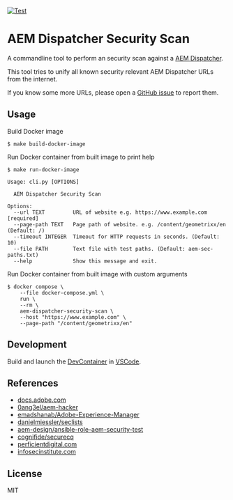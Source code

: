 [![Test](https://github.com/escalate/aem-dispatcher-security-scan/actions/workflows/test.yml/badge.svg?branch=master&event=push)](https://github.com/escalate/aem-dispatcher-security-scan/actions/workflows/test.yml)

# AEM Dispatcher Security Scan

A commandline tool to perform an security scan against a [AEM Dispatcher](https://docs.adobe.com/content/help/en/experience-manager-dispatcher/using/dispatcher.html).

This tool tries to unify all known security relevant AEM Dispatcher URLs from the internet.

If you know some more URLs, please open a [GitHub issue](https://github.com/escalate/aem-dispatcher-security-scan/issues/new) to report them.

## Usage

Build Docker image

```
$ make build-docker-image
```

Run Docker container from built image to print help

```
$ make run-docker-image

Usage: cli.py [OPTIONS]

  AEM Dispatcher Security Scan

Options:
  --url TEXT         URL of website e.g. https://www.example.com  [required]
  --page-path TEXT   Page path of website. e.g. /content/geometrixx/en (Default: /)
  --timeout INTEGER  Timeout for HTTP requests in seconds. (Default: 10)
  --file PATH        Text file with test paths. (Default: aem-sec-paths.txt)
  --help             Show this message and exit.
```

Run Docker container from built image with custom arguments

```
$ docker compose \
    --file docker-compose.yml \
    run \
    --rm \
    aem-dispatcher-security-scan \
    --host "https://www.example.com" \
    --page-path "/content/geometrixx/en"
```

## Development

Build and launch the [DevContainer](https://code.visualstudio.com/docs/devcontainers/containers) in [VSCode](https://code.visualstudio.com/).

## References

- [docs.adobe.com](https://docs.adobe.com/content/help/en/experience-manager-dispatcher/using/configuring/dispatcher-configuration.html#testing-dispatcher-security)
- [0ang3el/aem-hacker](https://github.com/0ang3el/aem-hacker)
- [emadshanab/Adobe-Experience-Manager](https://github.com/emadshanab/Adobe-Experience-Manager)
- [danielmiessler/seclists](https://github.com/danielmiessler/SecLists)
- [aem-design/ansible-role-aem-security-test](https://github.com/aem-design/ansible-role-aem-security-test)
- [cognifide/securecq](https://github.com/Cognifide/SecureCQ)
- [perficientdigital.com](https://blogs.perficientdigital.com/2019/01/10/mastering-aem-dispatcher-part-7-securing-the-dispatcher/)
- [infosecinstitute.com](https://resources.infosecinstitute.com/adobe-cq-pentesting-guide-part-1/)

## License

MIT
